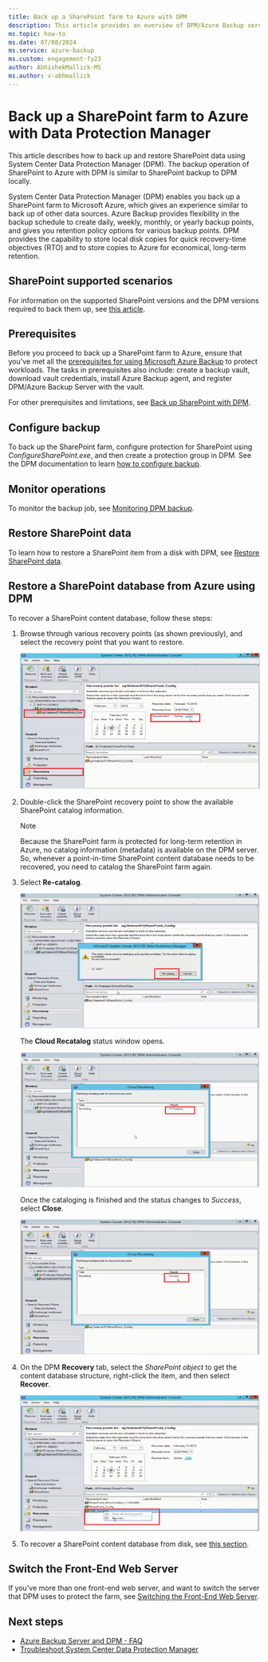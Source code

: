 ```yaml
---
title: Back up a SharePoint farm to Azure with DPM
description: This article provides an overview of DPM/Azure Backup server protection of a SharePoint farm to Azure
ms.topic: how-to
ms.date: 07/08/2024
ms.service: azure-backup
ms.custom: engagement-fy23
author: AbhishekMallick-MS
ms.author: v-abhmallick
---
```


# Back up a SharePoint farm to Azure with Data Protection Manager


This article describes how to back up and restore SharePoint data using System Center Data Protection Manager (DPM). The backup operation of SharePoint to Azure with DPM is similar to SharePoint backup to DPM locally.

System Center Data Protection Manager (DPM) enables you back up a SharePoint farm to Microsoft Azure, which gives an experience similar to back up of other data sources. Azure Backup provides flexibility in the backup schedule to create daily, weekly, monthly, or yearly backup points, and gives you retention policy options for various backup points. DPM provides the capability to store local disk copies for quick recovery-time objectives (RTO) and to store copies to Azure for economical, long-term retention.

## SharePoint supported scenarios

For information on the supported SharePoint versions and the DPM versions required to back them up, see [this article](/system-center/dpm/dpm-protection-matrix#applications-backup).

## Prerequisites

Before you proceed to back up a SharePoint farm to Azure, ensure that you've met all the [prerequisites for using Microsoft Azure Backup](backup-azure-dpm-introduction.md#prerequisites-and-limitations) to protect workloads. The tasks in prerequisites also include: create a backup vault, download vault credentials, install Azure Backup agent, and register DPM/Azure Backup Server with the vault.

For other prerequisites and limitations, see [Back up SharePoint with DPM](/system-center/dpm/back-up-sharepoint#prerequisites-and-limitations).

## Configure backup

To back up the SharePoint farm, configure protection for SharePoint using *ConfigureSharePoint.exe*, and then create a protection group in DPM. See the DPM documentation to learn [how to configure backup](/system-center/dpm/back-up-sharepoint#configure-backup).

## Monitor operations

To monitor the backup job, see [Monitoring DPM backup](/system-center/dpm/back-up-sharepoint#monitoring).

## Restore SharePoint data

To learn how to restore a SharePoint item from a disk with DPM, see [Restore SharePoint data](/system-center/dpm/back-up-sharepoint#restore-sharepoint-data).

## Restore a SharePoint database from Azure using DPM

To recover a SharePoint content database, follow these steps:

1. Browse through various recovery points (as shown previously), and select the recovery point that you want to restore.

    ![Screenshot showing how to select a recovery point from the list.](./media/backup-azure-backup-sharepoint/dpm-sharepoint-protection9.png)
2. Double-click the SharePoint recovery point to show the available SharePoint catalog information.

   > [!NOTE]
   > Because the SharePoint farm is protected for long-term retention in Azure, no catalog information (metadata) is available on the DPM server. So, whenever a point-in-time SharePoint content database needs to be recovered, you need to catalog the SharePoint farm again.

3. Select **Re-catalog**.

    ![Screenshot showing how to select Re-recatalog.](./media/backup-azure-backup-sharepoint/dpm-sharepoint-protection12.png)

    The **Cloud Recatalog** status window opens.

    ![Screenshot showing the Cloud Recatalog status window.](./media/backup-azure-backup-sharepoint/dpm-sharepoint-protection13.png)

    Once the cataloging is finished and the status changes to *Success*, select **Close**.

    ![Screenshot showing the cataloging is complete with Success state.](./media/backup-azure-backup-sharepoint/dpm-sharepoint-protection14.png)

4. On the DPM **Recovery** tab, select the *SharePoint object* to get the content database structure, right-click the item, and then select **Recover**.

    ![Screenshot showing how to recover a SharePoint database from Azure.](./media/backup-azure-backup-sharepoint/dpm-sharepoint-protection15.png)
5. To recover a SharePoint content database from disk, see [this section](#restore-sharepoint-data).

## Switch the Front-End Web Server

If you've more than one front-end web server, and want to switch the server that DPM uses to protect the farm, see [Switching the Front-End Web Server](/system-center/dpm/back-up-sharepoint#switching-the-front-end-web-server).

## Next steps

* [Azure Backup Server and DPM - FAQ](backup-azure-dpm-azure-server-faq.yml)
* [Troubleshoot System Center Data Protection Manager](backup-azure-scdpm-troubleshooting.md)

